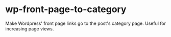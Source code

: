 wp-front-page-to-category
=========================

Make Wordpress' front page links go to the post's category page. Useful for increasing page views.